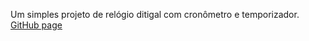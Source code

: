 Um simples projeto de relógio ditigal com cronômetro e temporizador.
<a href="http://127.0.0.1:5500/index.html">GitHub page</a>
